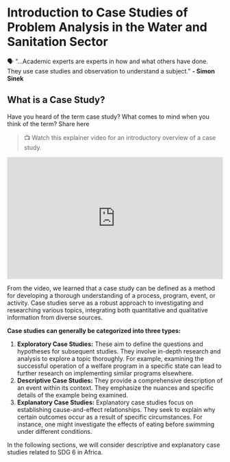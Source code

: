 # Introduction to Case Studies of Problem Analysis in the Water and Sanitation Sector

<aside>

🗣 “…Academic experts are experts in how and what others have done. They use case studies and observation to understand a subject.”
**- Simon Sinek**

</aside>

## What is a Case Study?

Have you heard of the term case study? What comes to mind when you think of the term? Share here

> 📺 Watch this explainer video for an introductory overview of a case study.

<div style="position: relative; padding-bottom: 56.25%; height: 0;"><iframe src="https://www.youtube.com/embed/Sv7j4uuu-VY?si=fW5Z8nd3TIiVbtbY" title="YouTube video player" frameborder="0" allow="accelerometer; autoplay; clipboard-write; encrypted-media; gyroscope; picture-in-picture" allowfullscreen style="position: absolute; top: 0; left: 0; width: 100%; height: 100%;"></iframe></div>

From the video, we learned that a case study can be defined as a method for developing a thorough understanding of a process, program, event, or activity. Case studies serve as a robust approach to investigating and researching various topics, integrating both quantitative and qualitative information from diverse sources.

**Case studies can generally be categorized into three types:**

1. **Exploratory Case Studies:** These aim to define the questions and hypotheses for subsequent studies. They involve in-depth research and analysis to explore a topic thoroughly. For example, examining the successful operation of a welfare program in a specific state can lead to further research on implementing similar programs elsewhere.
2. **Descriptive Case Studies:** They provide a comprehensive description of an event within its context. They emphasize the nuances and specific details of the example being examined.
3. **Explanatory Case Studies:** Explanatory case studies focus on establishing cause-and-effect relationships. They seek to explain why certain outcomes occur as a result of specific circumstances. For instance, one might investigate the effects of eating before swimming under different conditions.

In the following sections, we will consider descriptive and explanatory case studies related to SDG 6 in Africa.
